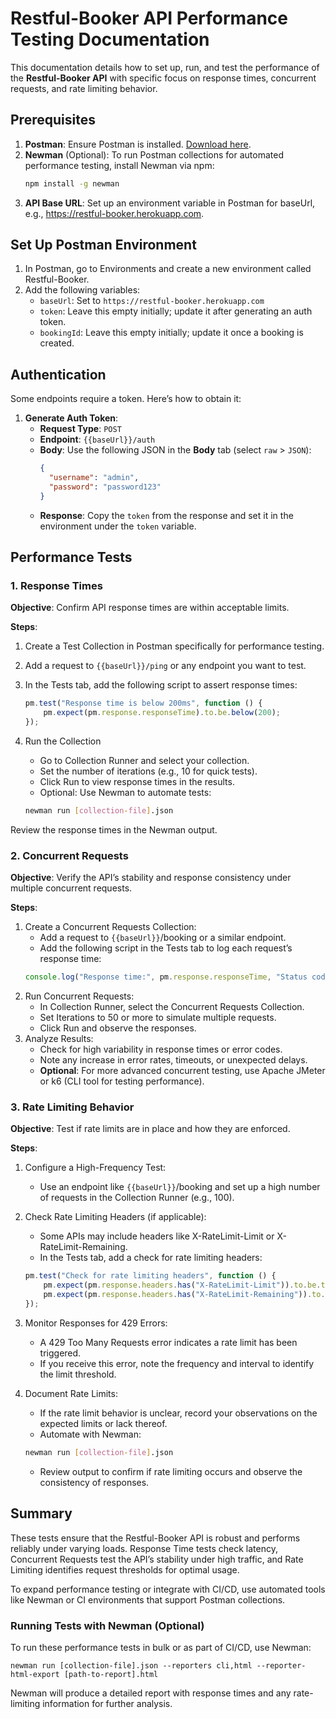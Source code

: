 # Restful-Booker API Performance Testing Documentation

This documentation details how to set up, run, and test the performance of the **Restful-Booker API** with specific focus on response times, concurrent requests, and rate limiting behavior.

## Prerequisites

1. **Postman**: Ensure Postman is installed. [Download here](https://www.postman.com/downloads/).
2. **Newman** (Optional): To run Postman collections for automated performance testing, install Newman via npm:
   ```bash
   npm install -g newman

3. **API Base URL**: Set up an environment variable in Postman for baseUrl, e.g., https://restful-booker.herokuapp.com.

## Set Up Postman Environment
1. In Postman, go to Environments and create a new environment called Restful-Booker.
2. Add the following variables:
   - `baseUrl`: Set to `https://restful-booker.herokuapp.com`
   - `token`: Leave this empty initially; update it after generating an auth token.
   - `bookingId`: Leave this empty initially; update it once a booking is created.

## Authentication
Some endpoints require a token. Here’s how to obtain it:

1. **Generate Auth Token**:
   - **Request Type**: `POST`
   - **Endpoint**: `{{baseUrl}}/auth`
   - **Body**: Use the following JSON in the **Body** tab (select `raw` > `JSON`):
     ```json
     {
       "username": "admin",
       "password": "password123"
     }
     ```
   - **Response**: Copy the `token` from the response and set it in the environment under the `token` variable.

## Performance Tests
### 1. Response Times
**Objective**: Confirm API response times are within acceptable limits.

**Steps**:

1. Create a Test Collection in Postman specifically for performance testing.
2. Add a request to `{{baseUrl}}/ping` or any endpoint you want to test.
3. In the Tests tab, add the following script to assert response times:
   ```javascript
   pm.test("Response time is below 200ms", function () {
       pm.expect(pm.response.responseTime).to.be.below(200);
   });

4. Run the Collection

    - Go to Collection Runner and select your collection.
    - Set the number of iterations (e.g., 10 for quick tests).
    - Click Run to view response times in the results.
    - Optional: Use Newman to automate tests:
    ```bash
    newman run [collection-file].json
    ```
Review the response times in the Newman output.

### 2. Concurrent Requests
**Objective**: Verify the API’s stability and response consistency under multiple concurrent requests.

**Steps**:

1. Create a Concurrent Requests Collection:
    - Add a request to `{{baseUrl}}`/booking or a similar endpoint.
    - Add the following script in the Tests tab to log each request’s response time:
    ```javascript
    console.log("Response time:", pm.response.responseTime, "Status code:", pm.response.status);
    ```
2. Run Concurrent Requests:
    - In Collection Runner, select the Concurrent Requests Collection.
    - Set Iterations to 50 or more to simulate multiple requests.
    - Click Run and observe the responses.
3. Analyze Results:
    - Check for high variability in response times or error codes.
    - Note any increase in error rates, timeouts, or unexpected delays.
    - **Optional**: For more advanced concurrent testing, use Apache JMeter or k6 (CLI tool for testing performance).

### 3. Rate Limiting Behavior
**Objective**: Test if rate limits are in place and how they are enforced.

**Steps**:

1. Configure a High-Frequency Test:
    - Use an endpoint like `{{baseUrl}}`/booking and set up a high number of requests in the Collection Runner (e.g., 100).
2. Check Rate Limiting Headers (if applicable):
    - Some APIs may include headers like X-RateLimit-Limit or X-RateLimit-Remaining.
    - In the Tests tab, add a check for rate limiting headers:
    ```javascript
    pm.test("Check for rate limiting headers", function () {
        pm.expect(pm.response.headers.has("X-RateLimit-Limit")).to.be.true;
        pm.expect(pm.response.headers.has("X-RateLimit-Remaining")).to.be.true;
    });
    ```
3. Monitor Responses for 429 Errors:
    - A 429 Too Many Requests error indicates a rate limit has been triggered.
    - If you receive this error, note the frequency and interval to identify the limit threshold.
4. Document Rate Limits:
    - If the rate limit behavior is unclear, record your observations on the expected limits or lack thereof.
    - Automate with Newman:

    ```bash
    newman run [collection-file].json
    ```
    - Review output to confirm if rate limiting occurs and observe the consistency of responses.
## Summary
These tests ensure that the Restful-Booker API is robust and performs reliably under varying loads. Response Time tests check latency, Concurrent Requests test the API’s stability under high traffic, and Rate Limiting identifies request thresholds for optimal usage.

To expand performance testing or integrate with CI/CD, use automated tools like Newman or CI environments that support Postman collections.

### Running Tests with Newman (Optional)
To run these performance tests in bulk or as part of CI/CD, use Newman:
```
newman run [collection-file].json --reporters cli,html --reporter-html-export [path-to-report].html
```
Newman will produce a detailed report with response times and any rate-limiting information for further analysis.